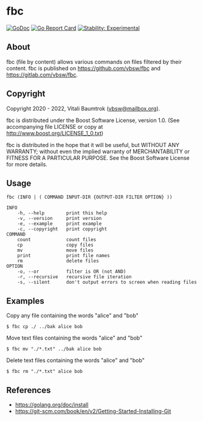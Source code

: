 # fbc

[![GoDoc](https://godoc.org/github.com/vbsw/fbc?status.svg)](https://godoc.org/github.com/vbsw/fbc) [![Go Report Card](https://goreportcard.com/badge/github.com/vbsw/fbc)](https://goreportcard.com/report/github.com/vbsw/fbc) [![Stability: Experimental](https://masterminds.github.io/stability/experimental.svg)](https://masterminds.github.io/stability/experimental.html)

## About
fbc (file by content) allows various commands on files filtered by their content. fbc is published on <https://github.com/vbsw/fbc> and <https://gitlab.com/vbsw/fbc>.

## Copyright
Copyright 2020 - 2022, Vitali Baumtrok (vbsw@mailbox.org).

fbc is distributed under the Boost Software License, version 1.0. (See accompanying file LICENSE or copy at http://www.boost.org/LICENSE_1_0.txt)

fbc is distributed in the hope that it will be useful, but WITHOUT ANY WARRANTY; without even the implied warranty of MERCHANTABILITY or FITNESS FOR A PARTICULAR PURPOSE. See the Boost Software License for more details.

## Usage

	fbc (INFO | ( COMMAND INPUT-DIR {OUTPUT-DIR FILTER OPTION} ))

	INFO
		-h, --help        print this help
		-v, --version     print version
		-e, --example     print example
		-c, --copyright   print copyright
	COMMAND
		count             count files
		cp                copy files
		mv                move files
		print             print file names
		rm                delete files
	OPTION
		-o, --or          filter is OR (not AND)
		-r, --recursive   recursive file iteration
		-s, --silent      don't output errors to screen when reading files

## Examples
Copy any file containing the words "alice" and "bob"

	$ fbc cp ./ ../bak alice bob

Move text files containing the words "alice" and "bob"

	$ fbc mv "./*.txt" ../bak alice bob

Delete text files containing the words "alice" and "bob"

	$ fbc rm "./*.txt" alice bob

## References
- https://golang.org/doc/install
- https://git-scm.com/book/en/v2/Getting-Started-Installing-Git
